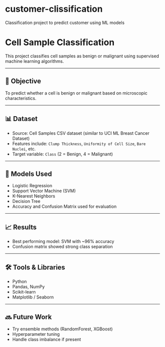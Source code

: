 # customer-clissification
Classification project to predict customer using ML models
# Cell Sample Classification

This project classifies cell samples as benign or malignant using supervised machine learning algorithms.

---

## 🎯 Objective

To predict whether a cell is benign or malignant based on microscopic characteristics.

---

## 📊 Dataset

- Source: Cell Samples CSV dataset (similar to UCI ML Breast Cancer Dataset)
- Features include: `Clump Thickness`, `Uniformity of Cell Size`, `Bare Nuclei`, etc.
- Target variable: `Class` (2 = Benign, 4 = Malignant)

---

## 🧠 Models Used

- Logistic Regression
- Support Vector Machine (SVM)
- K-Nearest Neighbors
- Decision Tree
- Accuracy and Confusion Matrix used for evaluation

---

## 📈 Results

- Best performing model: SVM with ~96% accuracy
- Confusion matrix showed strong class separation

---

## 🛠️ Tools & Libraries

- Python
- Pandas, NumPy
- Scikit-learn
- Matplotlib / Seaborn

---

## 🔜 Future Work

- Try ensemble methods (RandomForest, XGBoost)
- Hyperparameter tuning
- Handle class imbalance if present

